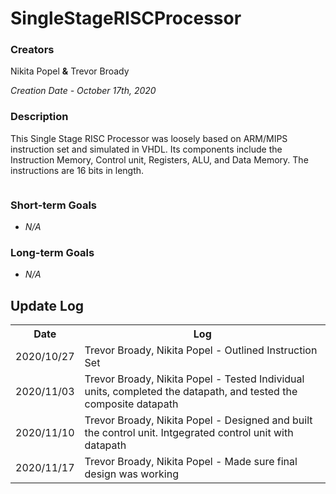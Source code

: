 <h1>SingleStageRISCProcessor</h1>
<h3>Creators</h3>
Nikita Popel <b>&</b> Trevor Broady

<i>Creation Date - October 17th, 2020</i>

<h3>Description</h3>
<p>
This Single Stage RISC Processor was loosely based on ARM/MIPS instruction set and simulated in VHDL. Its components include the Instruction Memory,
Control unit, Registers, ALU, and Data Memory. The instructions are 16 bits in length.
</p>
<img title="Schematic Diagram" alt="" src="https://user-images.githubusercontent.com/69244508/103581650-6fadcc80-4eaa-11eb-97d3-fa22a691be35.PNG">

<h3>Short-term Goals</h3>
<ul>
<li><i>N/A</i></li>
</ul>

<h3>Long-term Goals</h3>
<ul>
<li><i>N/A</i></li>
</ul>

<h2>Update Log</h2>
<table>
<tr><th>Date</th><th>Log</th></tr>
<tr><td>2020/10/27</td><td>Trevor Broady, Nikita Popel - Outlined Instruction Set</td></tr>
<tr><td>2020/11/03</td><td>Trevor Broady, Nikita Popel - Tested Individual units, completed the datapath, and tested the composite datapath</td></tr>
<tr><td>2020/11/10</td><td>Trevor Broady, Nikita Popel - Designed and built the control unit. Intgegrated control unit with datapath</td></tr>
<tr><td>2020/11/17</td><td>Trevor Broady, Nikita Popel - Made sure final design was working</td></tr>
</table>
